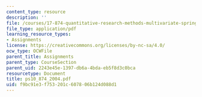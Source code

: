 ```yaml
---
content_type: resource
description: ''
file: /courses/17-874-quantitative-research-methods-multivariate-spring-2004/f9bc91e3f753201c607806b124d088d1_ps10_874_2004.pdf
file_type: application/pdf
learning_resource_types:
- Assignments
license: https://creativecommons.org/licenses/by-nc-sa/4.0/
ocw_type: OCWFile
parent_title: Assignments
parent_type: CourseSection
parent_uid: 2243e45e-1397-db6a-4bda-eb5f8d3c0bca
resourcetype: Document
title: ps10_874_2004.pdf
uid: f9bc91e3-f753-201c-6078-06b124d088d1
---
```

